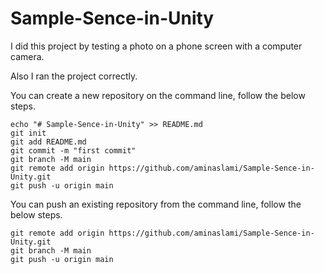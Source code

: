 # Sample-Sence-in-Unity

I did this project by testing a photo on a phone screen with a computer camera.

Also I ran the project correctly.

You can create a new repository on the command line, follow the below steps.
```
echo "# Sample-Sence-in-Unity" >> README.md
git init
git add README.md
git commit -m "first commit"
git branch -M main
git remote add origin https://github.com/aminaslami/Sample-Sence-in-Unity.git
git push -u origin main
```
You can push an existing repository from the command line, follow the below steps.

```
git remote add origin https://github.com/aminaslami/Sample-Sence-in-Unity.git
git branch -M main
git push -u origin main
```
